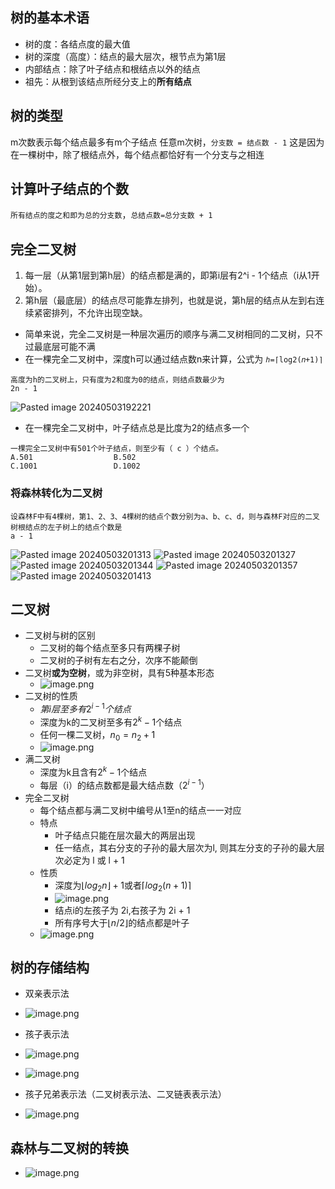## 树的基本术语
- 树的度：各结点度的最大值
- 树的深度（高度）：结点的最大层次，根节点为第1层
- 内部结点：除了叶子结点和根结点以外的结点
- 祖先：从根到该结点所经分支上的**所有结点**
## 树的类型
m次数表示每个结点最多有m个子结点
任意m次树，`分支数 = 结点数 - 1`
这是因为在一棵树中，除了根结点外，每个结点都恰好有一个分支与之相连
## 计算叶子结点的个数
`所有结点的度之和即为总的分支数`，`总结点数=总分支数 + 1`
## 完全二叉树
1. 每一层（从第1层到第h层）的结点都是满的，即第i层有2^i - 1个结点（i从1开始）。
2. 第h层（最底层）的结点尽可能靠左排列，也就是说，第h层的结点从左到右连续紧密排列，不允许出现空缺。
- 简单来说，完全二叉树是一种层次遍历的顺序与满二叉树相同的二叉树，只不过最底层可能不满
- 在一棵完全二叉树中，深度h可以通过结点数n来计算，公式为 `ℎ=⌈log⁡2(𝑛+1)⌉`
```
高度为h的二叉树上，只有度为2和度为0的结点，则结点数最少为
2n - 1
```
![Pasted image 20240503192221](https://obsidian-1326430649.cos.ap-chongqing.myqcloud.com/pic/202405080033480.png)
- 在一棵完全二叉树中，叶子结点总是比度为2的结点多一个
```
一棵完全二叉树中有501个叶子结点，则至少有（ c ）个结点。
A.501                  B.502                          C.1001                 D.1002
```
### 将森林转化为二叉树
```
设森林F中有4棵树，第1、2、3、4棵树的结点个数分别为a、b、c、d，则与森林F对应的二叉树根结点的左子树上的结点个数是
a - 1
```
![Pasted image 20240503201313](https://obsidian-1326430649.cos.ap-chongqing.myqcloud.com/pic/202405080033481.png)
![Pasted image 20240503201327](https://obsidian-1326430649.cos.ap-chongqing.myqcloud.com/pic/202405080033482.png)
![Pasted image 20240503201344](https://obsidian-1326430649.cos.ap-chongqing.myqcloud.com/pic/202405080033484.png)
![Pasted image 20240503201357](https://obsidian-1326430649.cos.ap-chongqing.myqcloud.com/pic/202405080033485.png)
![Pasted image 20240503201413](https://obsidian-1326430649.cos.ap-chongqing.myqcloud.com/pic/202405080033486.png)

## 二叉树
- 二叉树与树的区别
	- 二叉树的每个结点至多只有两棵子树
	- 二叉树的子树有左右之分，次序不能颠倒
- 二叉树**或为空树**，或为非空树，具有5种基本形态
	- ![image.png](https://obsidian-1326430649.cos.ap-chongqing.myqcloud.com/pic/202405150843806.png)
 - 二叉树的性质
	 - $第i层至多有2^{i - 1}个结点$
	 - 深度为k的二叉树至多有$2^{k} - 1$个结点
	 - 任何一棵二叉树，$n_0 = n_2 + 1$
	 - ![image.png](https://obsidian-1326430649.cos.ap-chongqing.myqcloud.com/pic/202405150855488.png)
- 满二叉树
	- 深度为k且含有$2^k - 1$个结点
	- 每层（i）的结点数都是最大结点数（$2^{i - 1}$）
- 完全二叉树
	- 每个结点都与满二叉树中编号从1至n的结点一一对应
	- 特点
		- 叶子结点只能在层次最大的两层出现
		- 任一结点，其右分支的子孙的最大层次为l, 则其左分支的子孙的最大层次必定为 l 或 l + 1
	- 性质
		- 深度为$\lfloor log_2n\rfloor + 1$或者$\lceil log_2(n + 1) \rceil$
		- ![image.png](https://obsidian-1326430649.cos.ap-chongqing.myqcloud.com/pic/202405150911738.png)
		- 结点i的左孩子为 2i,右孩子为 2i + 1
		- 所有序号大于$\lfloor n/2 \rfloor$的结点都是叶子
	- ![image.png](https://obsidian-1326430649.cos.ap-chongqing.myqcloud.com/pic/202405150919382.png)


## 树的存储结构
- 双亲表示法
- ![image.png](https://obsidian-1326430649.cos.ap-chongqing.myqcloud.com/pic/202405150947025.png)
- 孩子表示法
- ![image.png](https://obsidian-1326430649.cos.ap-chongqing.myqcloud.com/pic/202405150950385.png)
- ![image.png](https://obsidian-1326430649.cos.ap-chongqing.myqcloud.com/pic/202405150952058.png)

- 孩子兄弟表示法（二叉树表示法、二叉链表表示法）
- ![image.png](https://obsidian-1326430649.cos.ap-chongqing.myqcloud.com/pic/202405151002567.png)

## 森林与二叉树的转换
- ![image.png](https://obsidian-1326430649.cos.ap-chongqing.myqcloud.com/pic/202405151005398.png)
